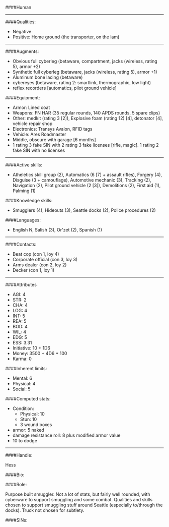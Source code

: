 ####Human
____
####Qualities:

- Negative:
- Positive: Home ground (the transporter, on the lam)

____
####Augments:

- Obvious full cyberleg (betaware, compartment, jacks (wireless, rating 5), armor +2)
- Synthetic full cyberleg (betaware, jacks (wireless, rating 5), armor +1)
- Aluminum bone lacing (betaware)
- cybereyes (betaware, rating 2: smartlink, thermographic, low light)
- reflex recorders [automatics, pilot ground vehicle]

####Equipment:

- Armor: Lined coat
- Weapons: FN HAR (35 regular rounds, 140 APDS rounds, 5 spare clips)
- Other: medkit (rating 3 [2]), Explosive foam (rating 12) [4], detonator [4], vehicle repair shop
- Electronics: Transys Avalon, RFID tags
- Vehicle: Ares Roadmaster 
- Middle, obscure with garage [6 months]
- 1 rating 3 fake SIN with 2 rating 3 fake licenses [rifle, magic]. 1 rating 2 fake SIN with no licenses

____
####Active skills:

- Atheletics skill group (2), Automatics (6 [7] + assault rifles), Forgery (4), Disguise (3 + camouflage), Automotive mechanic (3), Tracking (2), Navigation (2), Pilot ground vehicle (2 [3]), Demolitions (2), First aid (1), Palming (1)

####Knowledge skills:

- Smugglers (4), Hideouts (3), Seattle docks (2), Police procedures (2)

####Languages:

- English N, Salish (3), Or'zet (2), Spanish (1)

____
####Contacts:

- Beat cop (con 1, loy 4)
- Corporate official (con 3, loy 3)
- Arms dealer (con 2, loy 2)
- Decker (con 1, loy 1)

____
####Attributes

- AGI: 4
- STR: 2
- CHA: 4
- LOG: 4
- INT: 5
- REA: 5
- BOD: 4
- WIL: 4
- EDG: 5
- ESS: 3.31
- Initiative: 10 + 1D6
- Money: 3500 + 4D6 * 100
- Karma: 0

####Inherent limits:

- Mental: 6
- Physical: 4
- Social: 5

####Computed stats:

- Condition:
	- Physical: 10
	- Stun: 10
	- 3 wound boxes
- armor: 5 naked
- damage resistance roll: 8 plus modified armor value
- 10 to dodge

____
####Handle:

Hess

####Bio:



####Role:

Purpose built smuggler. Not a lot of stats, but fairly well rounded, with cyberware to support smuggling and some combat. Qualities and skills chosen to support smuggling stuff around Seattle (especially to/through the docks). Truck not chosen for subtlety. 


####SINs: